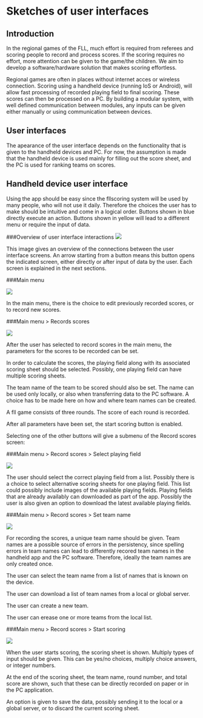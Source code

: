Sketches of user interfaces
========================

Introduction
------------
In the regional games of the FLL, much effort is required from referees and scoring people to record and process scores.
If the scoring requires no effort, more attention can be given to the game/the children.
We aim to develop a software/hardware solution that makes scoring effortless.

Regional games are often in places without internet acces or wireless connection.
Scoring using a handheld device (running IoS or Android), 
will allow fast processing of recorded playing field to final scoring.
These scores can then be processed on a PC.
By building a modular system, with well defined communication between modules, 
any inputs can be given either manually or using communication between devices.

User interfaces
------------------
The apearance of the user interface depends on the functionality that is given to the handheld devices and PC.
For now, the assumption is made that the handheld device is used mainly for filling out the score sheet, 
and the PC is used for ranking teams on scores.

Handheld device user interface
------------------------------
Using the app should be easy since the fllscoring system will be used by many people, who will not use it daily.
Therefore the choices the user has to make should be intuitive and come in a logical order.
Buttons shown in blue directly execute an action. Buttons shown in yellow will lead to a different 
menu or require the input of data.

###Overview of user interface interactions
![](http://www.esrac.ele.tue.nl/~koen/images_handheld/total.png)

This image gives an overview of the connections between the user interface screens.
An arrow starting from a button means this button opens the indicated screen, 
either directly or after input of data by the user.
Each screen is explained in the next sections.

###Main menu

![](http://www.esrac.ele.tue.nl/~koen/images_handheld/main_menu.png)

In the main menu, there is the choice to edit previously recorded scores, or to record new scores.


###Main menu > Records scores

![](http://www.esrac.ele.tue.nl/~koen/images_handheld/record_scores.png)

After the user has selected to record scores in the main menu, the parameters for the scores to be recorded can be set.

In order to calculate the scores, the playing field along with its associated scoring sheet should be selected.
Possibly, one playing field can have multiple scoring sheets.

The team name of the team to be scored should also be set. The name can be used only locally, or also when transferring data to the PC software. A choice has to be made here on how and where team names can be created.

A fll game consists of three rounds. The score of each round is recorded.

After all parameters have been set, the start scoring button is enabled. 

Selecting one of the other buttons will give a submenu of the Record scores screen:

###Main menu > Record scores > Select playing field

![](http://www.esrac.ele.tue.nl/~koen/images_handheld/select_playing_field.png)

The user should select the correct playing field from a list.
Possibly there is a choice to select alternative scoring sheets for one playing field.
This list could possibly include images of the available playing fields.
Playing fields that are already availably can downloaded as part of the app.
Possibly the user is also given an option to download the latest available playing fields.

###Main menu > Record scores > Set team name

![](http://www.esrac.ele.tue.nl/~koen/images_handheld/set_team_name.png)

For recording the scores, a unique team name should be given. Team names are a possible source of errors in 
the persistency, since spelling errors in team names can lead to differently recored team names in the handheld app and the PC software. Therefore, ideally the team names are only created once. 

The user can select the team name from a list of names that is known on the device.

The user can download a list of team names from a local or global server.

The user can create a new team.

The user can erease one or more teams from the local list.

###Main menu > Record scores > Start scoring

![](http://www.esrac.ele.tue.nl/~koen/images_handheld/set_team_name.png)

When the user starts scoring, the scoring sheet is shown.
Multiply types of input should be given.
This can be yes/no choices, multiply choice answers, or integer numbers.

At the end of the scoring sheet, the team name, round number, and total score are shown, such that these can 
be directly recorded on paper or in the PC application. 

An option is given to save the data, possibly sending it to the local or a global server, or to discard the current scoring sheet.







